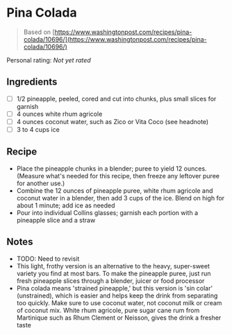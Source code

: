 <!-- Needs Manual Review -->

# Pina Colada

> Based on [https://www.washingtonpost.com/recipes/pina-colada/10696/](https://www.washingtonpost.com/recipes/pina-colada/10696/)

<!-- {cts} rating=0; (User can specify rating on scale of 1-5) -->
Personal rating: *Not yet rated*
<!-- {cte} -->

<!-- {cts} name_image=None; (User can specify image name) -->
<!-- TODO: Capture image -->
<!-- {cte} -->

## Ingredients

* [ ] 1/2 pineapple, peeled, cored and cut into chunks, plus small slices for garnish
* [ ] 4 ounces white rhum agricole
* [ ] 4 ounces coconut water, such as Zico or Vita Coco (see headnote)
* [ ] 3 to 4 cups ice

## Recipe

* Place the pineapple chunks in a blender; puree to yield 12 ounces. (Measure what's needed for this recipe, then freeze any leftover puree for another use.)
* Combine the 12 ounces of pineapple puree, white rhum agricole and coconut water in a blender, then add 3 cups of the ice. Blend on high for about 1 minute; add ice as needed
* Pour into individual Collins glasses; garnish each portion with a pineapple slice and a straw

## Notes

* TODO: Need to revisit
* This light, frothy version is an alternative to the heavy, super-sweet variety you find at most bars. To make the pineapple puree, just run fresh pineapple slices through a blender, juicer or food processor
* Pina colada means 'strained pineapple,' but this version is 'sin colar' (unstrained), which is easier and helps keep the drink from separating too quickly. Make sure to use coconut water, not coconut milk or cream of coconut mix. White rhum agricole, pure sugar cane rum from Martinique such as Rhum Clement or Neisson, gives the drink a fresher taste
